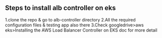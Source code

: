 Steps to install alb controller on eks
----------------------------------------
1.clone the repo & go to alb-controller directory
2.All the required configuration files & testing app also there 
3.Check googledrive>aws eks>Installing the AWS Load Balancer Controller on EKS doc for more detail
